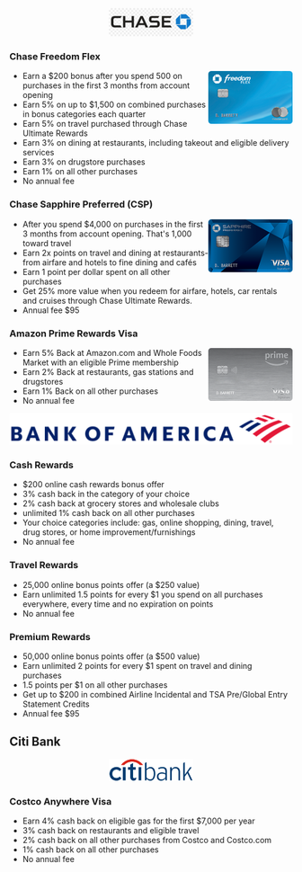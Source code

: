 <!-- Chase Bank -->

<p align="center"><img width="150" src="https://github.com/zhongqi1112/Hulk/blob/master/creditCard/cardImages/chase.png" alt="chase bank logo"></p>

### Chase Freedom Flex

<img align="right" width="150" src="https://github.com/zhongqi1112/Hulk/blob/master/creditCard/cardImages/chase_freedom.png">

* Earn a $200 bonus after you spend 500 on purchases in the first 3 months from account opening
* Earn 5% on up to $1,500 on combined purchases in bonus categories each quarter
* Earn 5% on travel purchased through Chase Ultimate Rewards
* Earn 3% on dining at restaurants, including takeout and eligible delivery services
* Earn 3% on drugstore purchases
* Earn 1% on all other purchases
* No annual fee

### Chase Sapphire Preferred (CSP)

<img align="right" width="150" src="https://github.com/zhongqi1112/Hulk/blob/master/creditCard/cardImages/chase_sapphire_preferred.png">

* After you spend $4,000 on purchases in the first 3 months from account opening. That's 1,000 toward travel
* Earn 2x points on travel and dining at restaurants- from airfare and hotels to fine dining and cafés
* Earn 1 point per dollar spent on all other purchases
* Get 25% more value when you redeem for airfare, hotels, car rentals and cruises through Chase Ultimate Rewards.
* Annual fee $95

### Amazon Prime Rewards Visa

<img align="right" width="150" src="https://github.com/zhongqi1112/Hulk/blob/master/creditCard/cardImages/chase_amazon.png">

* Earn 5% Back at Amazon.com and Whole Foods Market with an eligible Prime membership
* Earn 2% Back at restaurants, gas stations and drugstores
* Earn 1% Back on all other purchases
* No annual fee


<!-- Bank of America -->

<p align="center"><img src="https://github.com/zhongqi1112/Hulk/blob/master/creditCard/cardImages/boa.png" alt="boa logo"></p>

### Cash Rewards
* $200 online cash rewards bonus offer
* 3% cash back in the category of your choice
* 2% cash back at grocery stores and wholesale clubs
* unlimited 1% cash back on all other purchases 
* Your choice categories include: gas, online shopping, dining, travel, drug stores, or home improvement/furnishings
* No annual fee

### Travel Rewards
* 25,000 online bonus points offer (a $250 value)
* Earn unlimited 1.5 points for every $1 you spend on all purchases everywhere, every time and no expiration on points
* No annual fee

### Premium Rewards
* 50,000 online bonus points offer (a $500 value)
* Earn unlimited 2 points for every $1 spent on travel and dining purchases
* 1.5 points per $1 on all other purchases
* Get up to $200 in combined Airline Incidental and TSA Pre/Global Entry Statement Credits
* Annual fee $95


## Citi Bank

<p align="center"><img width="150" src="https://github.com/zhongqi1112/Hulk/blob/master/creditCard/cardImages/citi.png" alt="citi logo"></p>

### Costco Anywhere Visa
* Earn 4% cash back on eligible gas for the first $7,000 per year
* 3% cash back on restaurants and eligible travel
* 2% cash back on all other purchases from Costco and Costco.com
* 1% cash back on all other purchases
* No annual fee
